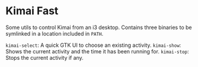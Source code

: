# Kimai Fast

Some utils to control Kimai from an i3 desktop.
Contains three binaries to be symlinked in a location included in `PATH`.

`kimai-select`: A quick GTK UI to choose an existing activity.
`kimai-show`: Shows the current activity and the time it has been running for.
`kimai-stop`: Stops the current activity if any.
